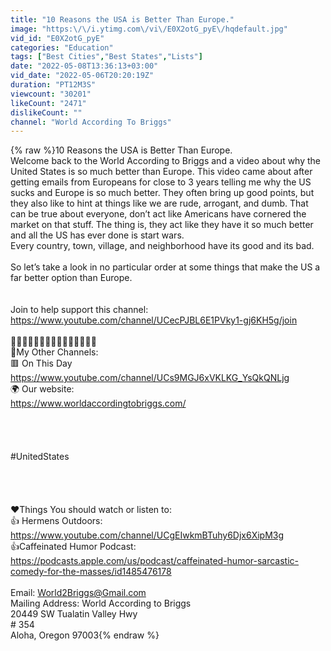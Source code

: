 ```yaml
---
title: "10 Reasons the USA is Better Than Europe."
image: "https:\/\/i.ytimg.com\/vi\/E0X2otG_pyE\/hqdefault.jpg"
vid_id: "E0X2otG_pyE"
categories: "Education"
tags: ["Best Cities","Best States","Lists"]
date: "2022-05-08T13:36:13+03:00"
vid_date: "2022-05-06T20:20:19Z"
duration: "PT12M3S"
viewcount: "30201"
likeCount: "2471"
dislikeCount: ""
channel: "World According To Briggs"
---
```

{% raw %}10 Reasons the USA is Better Than Europe.<br />Welcome back to the World According to Briggs and a video about why the United States is so much better than Europe. This video came about after getting emails from Europeans for close to 3 years telling me why the US sucks and Europe is so much better. They often bring up good points, but they also like to hint at things like we are rude, arrogant, and dumb. That can be true about everyone, don’t act like Americans have cornered the market on that stuff. The thing is, they act like they have it so much better and all the US has ever done is start wars. <br />Every country, town, village, and neighborhood have its good and its bad. <br /><br />So let’s take a look in no particular order at some things that make the US a far better option than Europe.<br /><br /><br />Join to help support this channel: <br /><a rel="nofollow" target="blank" href="https://www.youtube.com/channel/UCecPJBL6E1PVky1-gj6KH5g/join">https://www.youtube.com/channel/UCecPJBL6E1PVky1-gj6KH5g/join</a><br /><br />🔹🔹🔹🔹🔹🔹🔹🔹🔹🔹🔹🔹🔹🔹🔹<br /> 🔶My Other Channels: <br />    🟥  On This Day  <br />    <a rel="nofollow" target="blank" href="https://www.youtube.com/channel/UCs9MGJ6xVKLKG_YsQkQNLjg">https://www.youtube.com/channel/UCs9MGJ6xVKLKG_YsQkQNLjg</a><br />    🌍 Our website:<br />    <a rel="nofollow" target="blank" href="https://www.worldaccordingtobriggs.com/">https://www.worldaccordingtobriggs.com/</a><br />   <br /><br /><br />  <br />#UnitedStates<br /> <br /><br /><br /><br />❤Things You should watch or listen to:<br />    👍 Hermens Outdoors:<br />    <a rel="nofollow" target="blank" href="https://www.youtube.com/channel/UCgEIwkmBTuhy6Djx6XipM3g">https://www.youtube.com/channel/UCgEIwkmBTuhy6Djx6XipM3g</a><br />    👍Caffeinated Humor Podcast:<br />     <a rel="nofollow" target="blank" href="https://podcasts.apple.com/us/podcast/caffeinated-humor-sarcastic-comedy-for-the-masses/id1485476178">https://podcasts.apple.com/us/podcast/caffeinated-humor-sarcastic-comedy-for-the-masses/id1485476178</a><br /><br />  Email: World2Briggs@Gmail.com<br />  Mailing Address:   World According to Briggs<br />                                 20449 SW Tualatin Valley Hwy<br />                                 # 354<br />                                 Aloha, Oregon 97003{% endraw %}
